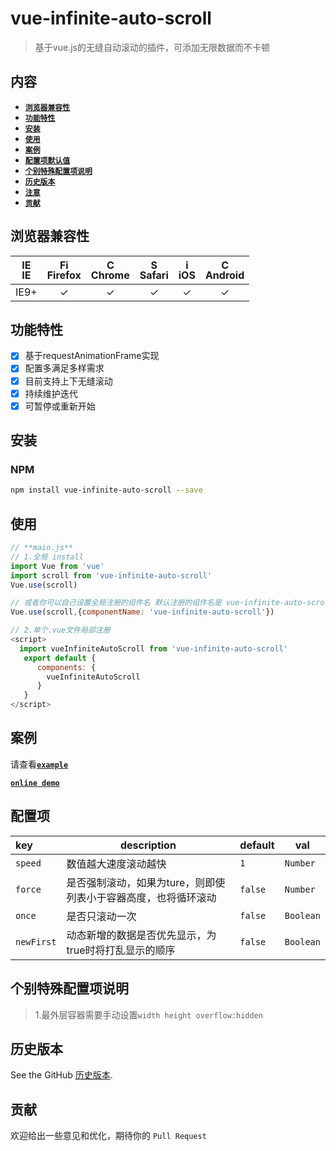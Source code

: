 # vue-infinite-auto-scroll
> 基于vue.js的无缝自动滚动的插件，可添加无限数据而不卡顿

## 内容

- [**`浏览器兼容性`**](#浏览器兼容性)
- [**`功能特性`**](#功能特性)
- [**`安装`**](#安装)
- [**`使用`**](#使用)
- [**`案例`**](#使用)
- [**`配置项默认值`**](#配置项默认值)   
- [**`个别特殊配置项说明`**](#个别特殊配置项说明)
- [**`历史版本`**](#历史版本)
- [**`注意`**](#注意)
- [**`贡献`**](#贡献)

## 浏览器兼容性
| [<img src="https://raw.githubusercontent.com/godban/browsers-support-badges/master/src/images/edge.png" alt="IE" width="16px" height="16px" />](http://godban.github.io/browsers-support-badges/)</br>IE | [<img src="https://raw.githubusercontent.com/godban/browsers-support-badges/master/src/images/firefox.png" alt="Firefox" width="16px" height="16px" />](http://godban.github.io/browsers-support-badges/)</br>Firefox | [<img src="https://raw.githubusercontent.com/godban/browsers-support-badges/master/src/images/chrome.png" alt="Chrome" width="16px" height="16px" />](http://godban.github.io/browsers-support-badges/)</br>Chrome | [<img src="https://raw.githubusercontent.com/godban/browsers-support-badges/master/src/images/safari.png" alt="Safari" width="16px" height="16px" />](http://godban.github.io/browsers-support-badges/)</br>Safari | [<img src="https://raw.githubusercontent.com/godban/browsers-support-badges/master/src/images/safari-ios.png" alt="iOS Safari" width="16px" height="16px" />](http://godban.github.io/browsers-support-badges/)</br>iOS | [<img src="https://raw.githubusercontent.com/godban/browsers-support-badges/master/src/images/chrome-android.png" alt="Chrome for Android" width="16px" height="16px" />](http://godban.github.io/browsers-support-badges/)</br>Android |
|:---------:|:---------:|:---------:|:---------:|:---------:|:---------:|
| IE9+ | &check;| &check; | &check; | &check; | &check; | &check;

## 功能特性
* [x] 基于requestAnimationFrame实现
* [x] 配置多满足多样需求
* [x] 目前支持上下无缝滚动
* [x] 持续维护迭代
* [x] 可暂停或重新开始

## 安装

### NPM

```bash
npm install vue-infinite-auto-scroll --save
```

## 使用

```js
// **main.js**
// 1.全局 install
import Vue from 'vue'
import scroll from 'vue-infinite-auto-scroll'
Vue.use(scroll)

// 或者你可以自己设置全局注册的组件名 默认注册的组件名是 vue-infinite-auto-scroll
Vue.use(scroll,{componentName: 'vue-infinite-auto-scroll'})

// 2.单个.vue文件局部注册
<script>
  import vueInfiniteAutoScroll from 'vue-infinite-auto-scroll'
   export default {
      components: {
        vueInfiniteAutoScroll
      }
   }
</script>
```

## 案例

请查看[**`example`**](https://github.com/wanls4583/vue-infinite-auto-scroll/tree/master/example-src)

[**`online demo`**](https://blog.lisong.hn.cn/code/example/vue-infinite-auto-scroll/index.html#/index)

## 配置项

|key|description|default|val|
|:---|---|---|---|
|`speed`|数值越大速度滚动越快|`1`|`Number`|
|`force`|是否强制滚动，如果为ture，则即使列表小于容器高度，也将循环滚动|`false`|`Number`|
|`once`|是否只滚动一次|`false`|`Boolean`|
|`newFirst`|动态新增的数据是否优先显示，为true时将打乱显示的顺序|`false`|`Boolean`|


## 个别特殊配置项说明

> 1.最外层容器需要手动设置`width height overflow:hidden`


## 历史版本

See the GitHub [历史版本](https://github.com/wanls4583/vue-infinite-auto-scroll/releases).


## 贡献

欢迎给出一些意见和优化，期待你的 `Pull Request`